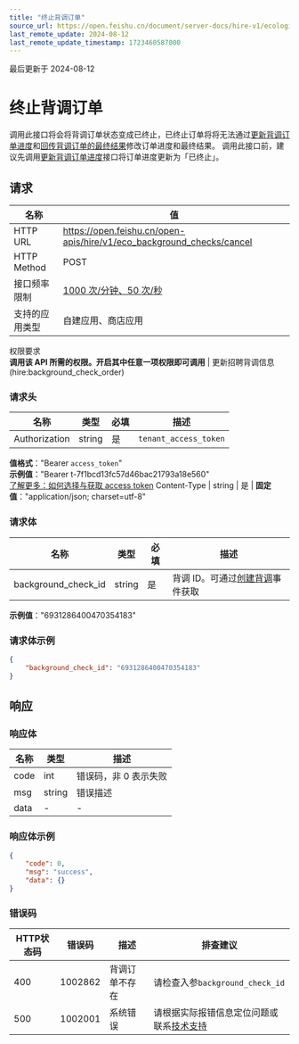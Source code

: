 ```yaml
---
title: "终止背调订单"
source_url: https://open.feishu.cn/document/server-docs/hire-v1/ecological-docking/eco_background_check/cancel
last_remote_update: 2024-08-12
last_remote_update_timestamp: 1723460587000
---
```

最后更新于 2024-08-12

# 终止背调订单

调用此接口将会将背调订单状态变成已终止，已终止订单将将无法通过[更新背调订单进度](https://open.feishu.cn/document/ukTMukTMukTM/uMzM1YjLzMTN24yMzUjN/hire-v1/eco_background_check/update_progress)和[回传背调订单的最终结果](https://open.feishu.cn/document/ukTMukTMukTM/uMzM1YjLzMTN24yMzUjN/hire-v1/eco_background_check/update_result)修改订单进度和最终结果。 调用此接口前，建议先调用[更新背调订单进度](https://open.feishu.cn/document/ukTMukTMukTM/uMzM1YjLzMTN24yMzUjN/hire-v1/eco_background_check/update_progress)接口将订单进度更新为「已终止」。

## 请求
名称 | 值
---|---
HTTP URL | https://open.feishu.cn/open-apis/hire/v1/eco_background_checks/cancel
HTTP Method | POST
接口频率限制 | [1000 次/分钟、50 次/秒](https://open.feishu.cn/document/ukTMukTMukTM/uUzN04SN3QjL1cDN)
支持的应用类型 | 自建应用、商店应用
权限要求  
            **调用该 API 所需的权限。开启其中任意一项权限即可调用** | 更新招聘背调信息(hire:background_check_order)

### 请求头

名称 | 类型 | 必填 | 描述
--- | --- | --- | ---
Authorization | string | 是 | `tenant_access_token`  
**值格式**："Bearer `access_token`"  
**示例值**："Bearer t-7f1bcd13fc57d46bac21793a18e560"  
[了解更多：如何选择与获取 access token](https://open.feishu.cn/document/uAjLw4CM/ugTN1YjL4UTN24CO1UjN/trouble-shooting/how-to-choose-which-type-of-token-to-use)
Content-Type | string | 是 | **固定值**："application/json; charset=utf-8"

### 请求体

名称 | 类型 | 必填 | 描述
--- | --- | --- | ---
background_check_id | string | 是 | 背调 ID。可通过[创建背调](https://open.feishu.cn/document/ukTMukTMukTM/uMzM1YjLzMTN24yMzUjN/hire-v1/eco_background_check/events/created)事件获取  
**示例值**："6931286400470354183"

### 请求体示例
```json
{
    "background_check_id": "6931286400470354183"
}
```

## 响应

### 响应体

名称 | 类型 | 描述
--- | --- | ---
code | int | 错误码，非 0 表示失败
msg | string | 错误描述
data | \- | \-

### 响应体示例
```json
{
    "code": 0,
    "msg": "success",
    "data": {}
}
```

### 错误码

HTTP状态码 | 错误码 | 描述 | 排查建议
--- | --- | --- | ---
400 | 1002862 | 背调订单不存在 | 请检查入参`background_check_id`
500 | 1002001 | 系统错误 | 请根据实际报错信息定位问题或联系[技术支持](https://applink.feishu.cn/TLJpeNdW)
